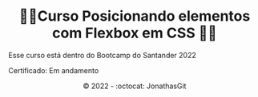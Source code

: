 <h1 align="center">🚧🚀Curso Posicionando elementos com Flexbox em CSS 🚀🚧</h1>

Esse curso está dentro do Bootcamp do Santander 2022

Certificado:  Em andamento<br>
 

<p align="center">©️ 2022 - :octocat: JonathasGit</p>
